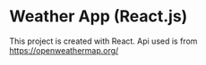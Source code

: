 # Weather App (React.js)

This project is created with React. Api used is from https://openweathermap.org/



